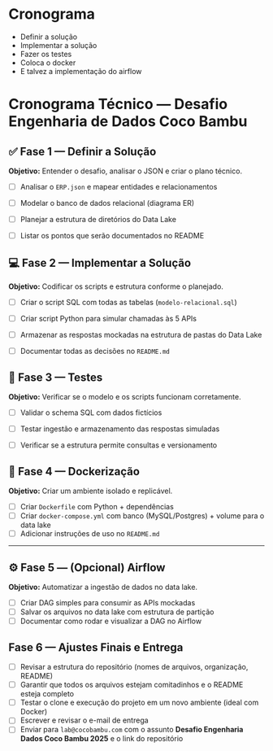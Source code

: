 # Cronograma

- Definir a solução
- Implementar a solução
- Fazer os testes
- Coloca o docker
- E talvez a implementação do airflow

# Cronograma Técnico — Desafio Engenharia de Dados Coco Bambu

## ✅ Fase 1 — Definir a Solução

**Objetivo:** Entender o desafio, analisar o JSON e criar o plano técnico.

- [ ]  Analisar o `ERP.json` e mapear entidades e relacionamentos
- [ ]  Modelar o banco de dados relacional (diagrama ER)
- [ ]  Planejar a estrutura de diretórios do Data Lake
- [ ]  Listar os pontos que serão documentados no README



## 💻 Fase 2 — Implementar a Solução

**Objetivo:** Codificar os scripts e estrutura conforme o planejado.

- [ ]  Criar o script SQL com todas as tabelas (`modelo-relacional.sql`)
- [ ]  Criar script Python para simular chamadas às 5 APIs
- [ ]  Armazenar as respostas mockadas na estrutura de pastas do Data Lake
- [ ]  Documentar todas as decisões no `README.md`


## 🧪 Fase 3 — Testes

**Objetivo:** Verificar se o modelo e os scripts funcionam corretamente.

- [ ]  Validar o schema SQL com dados fictícios
- [ ]  Testar ingestão e armazenamento das respostas simuladas
- [ ]  Verificar se a estrutura permite consultas e versionamento


## 🐳 Fase 4 — Dockerização

**Objetivo:** Criar um ambiente isolado e replicável.

- [ ]  Criar `Dockerfile` com Python + dependências
- [ ]  Criar `docker-compose.yml` com banco (MySQL/Postgres) + volume para o data lake
- [ ]  Adicionar instruções de uso no `README.md`

---

## ⚙️ Fase 5 — (Opcional) Airflow

**Objetivo:** Automatizar a ingestão de dados no data lake.

- [ ]  Criar DAG simples para consumir as APIs mockadas
- [ ]  Salvar os arquivos no data lake com estrutura de partição
- [ ]  Documentar como rodar e visualizar a DAG no Airflow

## Fase 6 — Ajustes Finais e Entrega

- [ ]  Revisar a estrutura do repositório (nomes de arquivos, organização, README)
- [ ]  Garantir que todos os arquivos estejam comitadinhos e o README esteja completo
- [ ]  Testar o clone e execução do projeto em um novo ambiente (ideal com Docker)
- [ ]  Escrever e revisar o e-mail de entrega
- [ ]  Enviar para `lab@cocobambu.com` com o assunto **Desafio Engenharia Dados Coco Bambu 2025** e o link do repositório
